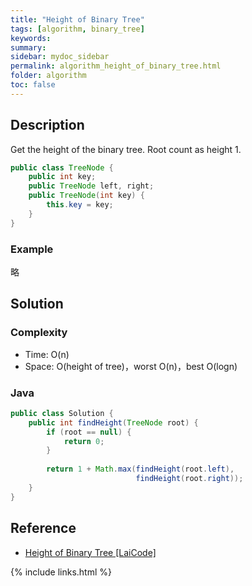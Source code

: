```yaml
---
title: "Height of Binary Tree"
tags: [algorithm, binary_tree]
keywords:
summary:
sidebar: mydoc_sidebar
permalink: algorithm_height_of_binary_tree.html
folder: algorithm
toc: false
---
```


## Description
Get the height of the binary tree. Root count as height 1. 
```java
public class TreeNode {
    public int key;
    public TreeNode left, right;
    public TreeNode(int key) {
        this.key = key;
    }
}
```

### Example
略

## Solution


### Complexity
* Time: O(n)
* Space: O(height of tree)，worst O(n)，best O(logn)

### Java
```java
public class Solution {
    public int findHeight(TreeNode root) {
        if (root == null) {
            return 0;
        }
      
        return 1 + Math.max(findHeight(root.left), 
                            findHeight(root.right));
    }
}
```

## Reference
* [Height of Binary Tree [LaiCode]](https://app.laicode.io/app/problem/60)

{% include links.html %}
